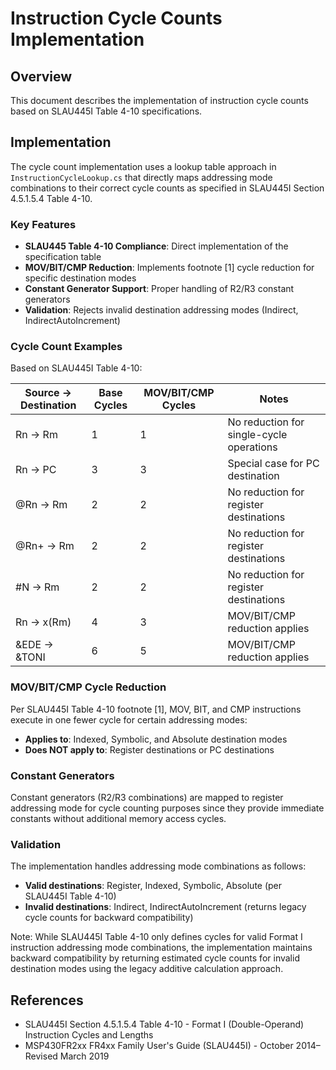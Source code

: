 # Instruction Cycle Counts Implementation

## Overview

This document describes the implementation of instruction cycle counts based on SLAU445I Table 4-10 specifications.

## Implementation

The cycle count implementation uses a lookup table approach in `InstructionCycleLookup.cs` that directly maps
addressing mode combinations to their correct cycle counts as specified in SLAU445I Section 4.5.1.5.4 Table 4-10.

### Key Features

- **SLAU445 Table 4-10 Compliance**: Direct implementation of the specification table
- **MOV/BIT/CMP Reduction**: Implements footnote [1] cycle reduction for specific destination modes
- **Constant Generator Support**: Proper handling of R2/R3 constant generators
- **Validation**: Rejects invalid destination addressing modes (Indirect, IndirectAutoIncrement)

### Cycle Count Examples

Based on SLAU445I Table 4-10:

| Source → Destination | Base Cycles | MOV/BIT/CMP Cycles | Notes |
|---------------------|-------------|-------------------|-------|
| Rn → Rm | 1 | 1 | No reduction for single-cycle operations |
| Rn → PC | 3 | 3 | Special case for PC destination |
| @Rn → Rm | 2 | 2 | No reduction for register destinations |
| @Rn+ → Rm | 2 | 2 | No reduction for register destinations |
| #N → Rm | 2 | 2 | No reduction for register destinations |
| Rn → x(Rm) | 4 | 3 | MOV/BIT/CMP reduction applies |
| &EDE → &TONI | 6 | 5 | MOV/BIT/CMP reduction applies |

### MOV/BIT/CMP Cycle Reduction

Per SLAU445I Table 4-10 footnote [1], MOV, BIT, and CMP instructions execute in one fewer cycle for certain addressing modes:

- **Applies to**: Indexed, Symbolic, and Absolute destination modes
- **Does NOT apply to**: Register destinations or PC destinations

### Constant Generators

Constant generators (R2/R3 combinations) are mapped to register addressing mode for cycle counting purposes
since they provide immediate constants without additional memory access cycles.

### Validation

The implementation handles addressing mode combinations as follows:

- **Valid destinations**: Register, Indexed, Symbolic, Absolute (per SLAU445I Table 4-10)
- **Invalid destinations**: Indirect, IndirectAutoIncrement (returns legacy cycle counts for backward compatibility)

Note: While SLAU445I Table 4-10 only defines cycles for valid Format I instruction addressing mode combinations, the
implementation maintains backward compatibility by returning estimated cycle counts for invalid destination modes using
the legacy additive calculation approach.

## References

- SLAU445I Section 4.5.1.5.4 Table 4-10 - Format I (Double-Operand) Instruction Cycles and Lengths
- MSP430FR2xx FR4xx Family User's Guide (SLAU445I) - October 2014–Revised March 2019
